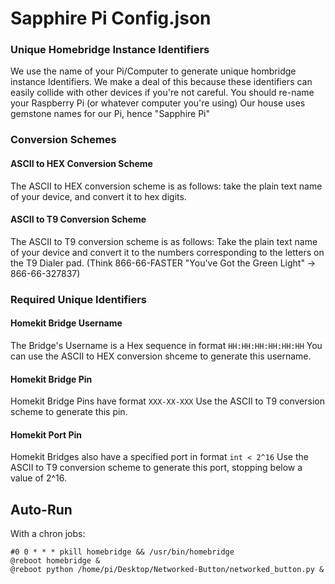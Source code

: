 # Sapphire Pi Config.json

### Unique Homebridge Instance Identifiers
We use the name of your Pi/Computer to generate unique hombridge instance Identifiers. We make a deal of this because these identifiers can easily collide with other devices if you're not careful. You should re-name your Raspberry Pi (or whatever computer you're using) Our house uses gemstone names for our Pi, hence "Sapphire Pi"

### Conversion Schemes

#### ASCII to HEX Conversion Scheme
The ASCII to HEX conversion scheme is as follows: take the plain text name of your device, and convert it to hex digits. 

#### ASCII to T9 Conversion Scheme
The ASCII to T9 conversion scheme is as follows: Take the plain text name of your device and convert it to the numbers corresponding to the letters on the T9 Dialer pad. (Think 866-66-FASTER "You've Got the Green Light" -> 866-66-327837) 

### Required Unique Identifiers

#### Homekit Bridge Username
The Bridge's Username is a Hex sequence in format `HH:HH:HH:HH:HH:HH` You can use the ASCII to HEX conversion shceme to generate this username. 

#### Homekit Bridge Pin
Homekit Bridge Pins have format `XXX-XX-XXX`
Use the ASCII to T9 conversion scheme to generate this pin.

#### Homekit Port Pin
Homekit Bridges also have a specified port in format `int < 2^16`
Use the ASCII to T9 conversion scheme to generate this port, stopping below a value of 2^16.



## Auto-Run

With a chron jobs:
```
#0 0 * * * pkill homebridge && /usr/bin/homebridge
@reboot homebridge &
@reboot python /home/pi/Desktop/Networked-Button/networked_button.py &
```
